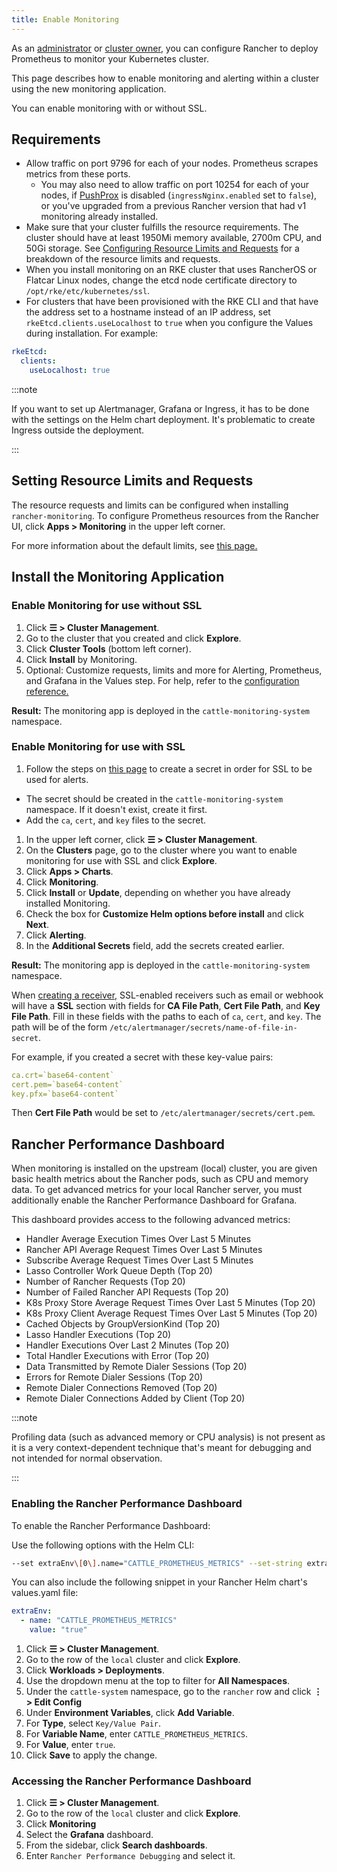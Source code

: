 ```yaml
---
title: Enable Monitoring
---
```


<head>
  <link rel="canonical" href="https://ranchermanager.docs.rancher.com/how-to-guides/advanced-user-guides/monitoring-alerting-guides/enable-monitoring"/>
</head>

As an [administrator](../../new-user-guides/authentication-permissions-and-global-configuration/manage-role-based-access-control-rbac/global-permissions.md) or [cluster owner](../../new-user-guides/authentication-permissions-and-global-configuration/manage-role-based-access-control-rbac/cluster-and-project-roles.md#cluster-roles), you can configure Rancher to deploy Prometheus to monitor your Kubernetes cluster.

This page describes how to enable monitoring and alerting within a cluster using the new monitoring application.

You can enable monitoring with or without SSL.

## Requirements

- Allow traffic on port 9796 for each of your nodes. Prometheus scrapes metrics from these ports.
  - You may also need to allow traffic on port 10254 for each of your nodes, if [PushProx](../../../integrations-in-rancher/monitoring-and-alerting/how-monitoring-works.md#pushprox) is disabled (`ingressNginx.enabled` set to `false`), or you've upgraded from a previous Rancher version that had v1 monitoring already installed.
- Make sure that your cluster fulfills the resource requirements. The cluster should have at least 1950Mi memory available, 2700m CPU, and 50Gi storage. See [Configuring Resource Limits and Requests](../../../reference-guides/monitoring-v2-configuration/helm-chart-options.md#configuring-resource-limits-and-requests) for a breakdown of the resource limits and requests.
- When you install monitoring on an RKE cluster that uses RancherOS or Flatcar Linux nodes, change the etcd node certificate directory to `/opt/rke/etc/kubernetes/ssl`.
- For clusters that have been provisioned with the RKE CLI and that have the address set to a hostname instead of an IP address, set `rkeEtcd.clients.useLocalhost` to `true` when you configure the Values during installation. For example:

```yaml
rkeEtcd:
  clients:
    useLocalhost: true
```

:::note

If you want to set up Alertmanager, Grafana or Ingress, it has to be done with the settings on the Helm chart deployment. It's problematic to create Ingress outside the deployment.

:::

## Setting Resource Limits and Requests

The resource requests and limits can be configured when installing `rancher-monitoring`.  To configure Prometheus resources from the Rancher UI, click **Apps > Monitoring** in the upper left corner.

For more information about the default limits, see [this page.](../../../reference-guides/monitoring-v2-configuration/helm-chart-options.md#configuring-resource-limits-and-requests)

## Install the Monitoring Application

### Enable Monitoring for use without SSL

1.  Click **☰ > Cluster Management**.
1. Go to the cluster that you created and click **Explore**.
1. Click **Cluster Tools** (bottom left corner).
1. Click **Install** by Monitoring.
1. Optional: Customize requests, limits and more for Alerting, Prometheus, and Grafana in the Values step. For help, refer to the [configuration reference.](../../../reference-guides/monitoring-v2-configuration/helm-chart-options.md)

**Result:** The monitoring app is deployed in the `cattle-monitoring-system` namespace.

### Enable Monitoring for use with SSL

1. Follow the steps on [this page](../../new-user-guides/kubernetes-resources-setup/secrets.md) to create a secret in order for SSL to be used for alerts.
 - The secret should be created in the `cattle-monitoring-system` namespace. If it doesn't exist, create it first.
 - Add the `ca`, `cert`, and `key` files to the secret.
1. In the upper left corner, click **☰ > Cluster Management**.
1. On the **Clusters** page, go to the cluster where you want to enable monitoring for use with SSL and click **Explore**.
1. Click **Apps > Charts**.
1. Click **Monitoring**.
1. Click **Install** or **Update**, depending on whether you have already installed Monitoring.
1. Check the box for **Customize Helm options before install** and click **Next**.
1. Click **Alerting**.
1. In the **Additional Secrets** field, add the secrets created earlier.

**Result:** The monitoring app is deployed in the `cattle-monitoring-system` namespace.

When [creating a receiver,](../../../reference-guides/monitoring-v2-configuration/receivers.md#creating-receivers-in-the-rancher-ui) SSL-enabled receivers such as email or webhook will have a **SSL** section with fields for **CA File Path**, **Cert File Path**, and **Key File Path**. Fill in these fields with the paths to each of `ca`, `cert`, and `key`. The path will be of the form `/etc/alertmanager/secrets/name-of-file-in-secret`.

For example, if you created a secret with these key-value pairs:

```yaml
ca.crt=`base64-content`
cert.pem=`base64-content`
key.pfx=`base64-content`
```

Then **Cert File Path** would be set to `/etc/alertmanager/secrets/cert.pem`.

## Rancher Performance Dashboard

When monitoring is installed on the upstream (local) cluster, you are given basic health metrics about the Rancher pods, such as CPU and memory data. To get advanced metrics for your local Rancher server, you must additionally enable the Rancher Performance Dashboard for Grafana.

This dashboard provides access to the following advanced metrics:

- Handler Average Execution Times Over Last 5 Minutes
- Rancher API Average Request Times Over Last 5 Minutes
- Subscribe Average Request Times Over Last 5 Minutes
- Lasso Controller Work Queue Depth (Top 20)
- Number of Rancher Requests (Top 20)
- Number of Failed Rancher API Requests (Top 20)
- K8s Proxy Store Average Request Times Over Last 5 Minutes (Top 20)
- K8s Proxy Client Average Request Times Over Last 5 Minutes (Top 20)
- Cached Objects by GroupVersionKind (Top 20)
- Lasso Handler Executions (Top 20)
- Handler Executions Over Last 2 Minutes (Top 20)
- Total Handler Executions with Error (Top 20)
- Data Transmitted by Remote Dialer Sessions (Top 20)
- Errors for Remote Dialer Sessions (Top 20)
- Remote Dialer Connections Removed (Top 20)
- Remote Dialer Connections Added by Client (Top 20)

:::note

Profiling data (such as advanced memory or CPU analysis) is not present as it is a very context-dependent technique that's meant for debugging and not intended for normal observation.

:::


### Enabling the Rancher Performance Dashboard

To enable the Rancher Performance Dashboard:

<Tabs groupid="UIorCLI">
<TabItem value="Helm">

Use the following options with the Helm CLI:

```bash
--set extraEnv\[0\].name="CATTLE_PROMETHEUS_METRICS" --set-string extraEnv\[0\].value=true
```

You can also include the following snippet in your Rancher Helm chart's values.yaml file:

```yaml
extraEnv:
  - name: "CATTLE_PROMETHEUS_METRICS"
    value: "true"
```

</TabItem>
<TabItem value="UI">

1. Click **☰ > Cluster Management**.
1. Go to the row of the `local` cluster and click **Explore**.
1. Click **Workloads > Deployments**.
1. Use the dropdown menu at the top to filter for **All Namespaces**.
1. Under the `cattle-system` namespace, go to the `rancher` row and click **⋮ > Edit Config**
1. Under **Environment Variables**, click **Add Variable**.
1. For **Type**, select `Key/Value Pair`.
1. For **Variable Name**, enter `CATTLE_PROMETHEUS_METRICS`.
1. For **Value**, enter `true`.
1. Click **Save** to apply the change.

</TabItem>
</Tabs>

### Accessing the Rancher Performance Dashboard

1. Click **☰ > Cluster Management**.
1. Go to the row of the `local` cluster and click **Explore**.
1. Click **Monitoring**
1. Select the **Grafana** dashboard.
1. From the sidebar, click **Search dashboards**.
1. Enter `Rancher Performance Debugging` and select it.
